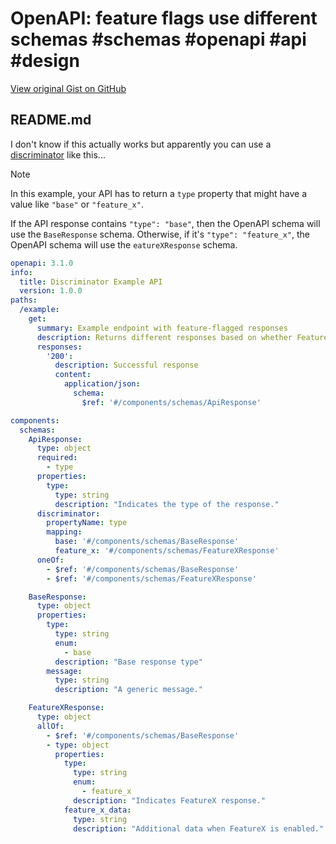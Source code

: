 # OpenAPI: feature flags use different schemas #schemas #openapi #api #design

[View original Gist on GitHub](https://gist.github.com/Integralist/12a6f901da071120d3a45e41b3eb0f12)

## README.md

I don't know if this actually works but apparently you can use a [discriminator](https://swagger.io/docs/specification/v3_0/data-models/inheritance-and-polymorphism/#discriminator) like this...

> [!NOTE]
> In this example, your API has to return a `type` property that might have a value like `"base"` or `"feature_x"`.

If the API response contains `"type": "base"`, then the OpenAPI schema will use the `BaseResponse` schema. 
Otherwise, if it's `"type": "feature_x"`, the OpenAPI schema will use the `eatureXResponse` schema.

```yaml
openapi: 3.1.0
info:
  title: Discriminator Example API
  version: 1.0.0
paths:
  /example:
    get:
      summary: Example endpoint with feature-flagged responses
      description: Returns different responses based on whether FeatureX is enabled.
      responses:
        '200':
          description: Successful response
          content:
            application/json:
              schema:
                $ref: '#/components/schemas/ApiResponse'

components:
  schemas:
    ApiResponse:
      type: object
      required:
        - type
      properties:
        type:
          type: string
          description: "Indicates the type of the response."
      discriminator:
        propertyName: type
        mapping:
          base: '#/components/schemas/BaseResponse'
          feature_x: '#/components/schemas/FeatureXResponse'
      oneOf:
        - $ref: '#/components/schemas/BaseResponse'
        - $ref: '#/components/schemas/FeatureXResponse'

    BaseResponse:
      type: object
      properties:
        type:
          type: string
          enum:
            - base
          description: "Base response type"
        message:
          type: string
          description: "A generic message."

    FeatureXResponse:
      type: object
      allOf:
        - $ref: '#/components/schemas/BaseResponse'
        - type: object
          properties:
            type:
              type: string
              enum:
                - feature_x
              description: "Indicates FeatureX response."
            feature_x_data:
              type: string
              description: "Additional data when FeatureX is enabled."
```

